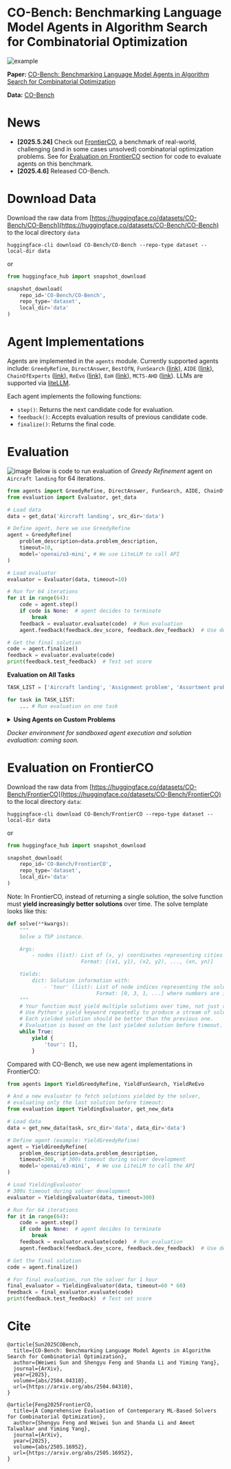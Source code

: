 # CO-Bench: Benchmarking Language Model Agents in Algorithm Search for Combinatorial Optimization


![example](https://github.com/user-attachments/assets/faf29c44-4904-4d74-9a15-37a038b14e77)

**Paper:** [CO-Bench: Benchmarking Language Model Agents in Algorithm Search for Combinatorial Optimization](https://arxiv.org/abs/2504.04310)

**Data:** [CO-Bench](https://huggingface.co/datasets/CO-Bench/CO-Bench)

# News

- **[2025.5.24]** Check out [FrontierCO](https://arxiv.org/abs/2505.16952), a benchmark of real-world, challenging (and in some cases unsolved) combinatorial optimization problems. See for [Evaluation on FrontierCO](#evaluation-on-frontierco) section for code to evaluate agents on this benchmark.
- **[2025.4.6]** Released CO-Bench.

# Download Data
Download the raw data from [https://huggingface.co/datasets/CO-Bench/CO-Bench](https://huggingface.co/datasets/CO-Bench/CO-Bench) to the local directory `data`

```
huggingface-cli download CO-Bench/CO-Bench --repo-type dataset --local-dir data
```
or

```python
from huggingface_hub import snapshot_download

snapshot_download(
    repo_id='CO-Bench/CO-Bench',
    repo_type='dataset',
    local_dir='data'
)
```

# Agent Implementations

Agents are implemented in the `agents` module. Currently supported agents include: `GreedyRefine`, `DirectAnswer`, `BestOfN`, `FunSearch` ([link](https://github.com/google-deepmind/funsearch)), `AIDE` ([link](https://github.com/WecoAI/aideml)), `ChainOfExperts` ([link](https://github.com/xzymustbexzy/Chain-of-Experts)), `ReEvo` ([link](https://github.com/ai4co/reevo)), `EoH` ([link](https://github.com/FeiLiu36/EoH)), `MCTS-AHD` ([link](https://github.com/zz1358m/MCTS-AHD-master)). 
LLMs are supported via [liteLLM](https://github.com/BerriAI/litellm).

Each agent implements the following functions:
- `step()`: Returns the next candidate code for evaluation.
- `feedback()`: Accepts evaluation results of previous candidate code.
- `finalize()`: Returns the final code.

# Evaluation
![image](https://github.com/user-attachments/assets/b1206bfb-711e-4f4b-ab11-c096df4286cd)
Below is code to run evaluation of *Greedy Refinement* agent on `Aircraft landing` for 64 iterations.
```python
from agents import GreedyRefine, DirectAnswer, FunSearch, AIDE, ChainOfExperts, ReEvo, BestOfN
from evaluation import Evaluator, get_data

# Load data
data = get_data('Aircraft landing', src_dir='data')

# Define agent, here we use GreedyRefine
agent = GreedyRefine(
    problem_description=data.problem_description,
    timeout=10,
    model='openai/o3-mini', # We use LiteLLM to call API
)

# Load evaluator
evaluator = Evaluator(data, timeout=10)

# Run for 64 iterations
for it in range(64):
    code = agent.step()
    if code is None:  # agent decides to terminate
        break
    feedback = evaluator.evaluate(code)  # Run evaluation
    agent.feedback(feedback.dev_score, feedback.dev_feedback)  # Use dev set score as feedback

# Get the final solution
code = agent.finalize()
feedback = evaluator.evaluate(code)
print(feedback.test_feedback)  # Test set score
```


**Evaluation on All Tasks**

```python
TASK_LIST = ['Aircraft landing', 'Assignment problem', 'Assortment problem', 'Bin packing - one-dimensional', 'Capacitated warehouse location', 'Common due date scheduling', 'Constrained guillotine cutting', 'Constrained non-guillotine cutting', 'Container loading', 'Container loading with weight restrictions', 'Corporate structuring', 'Crew scheduling', 'Equitable partitioning problem', 'Euclidean Steiner problem', 'Flow shop scheduling', 'Generalised assignment problem', 'Graph colouring', 'Hybrid Reentrant Shop Scheduling', 'Job shop scheduling', 'Maximal independent set', 'Multi-Demand Multidimensional Knapsack problem', 'Multidimensional knapsack problem', 'Open shop scheduling', 'Packing unequal circles', 'Packing unequal circles area', 'Packing unequal rectangles and squares', 'Packing unequal rectangles and squares area', 'Resource constrained shortest path', 'Set covering', 'Set partitioning', 'Travelling salesman problem', 'Uncapacitated warehouse location', 'Unconstrained guillotine cutting', 'Vehicle routing: period routing', 'p-median - capacitated', 'p-median - uncapacitated']

for task in TASK_LIST:
    ... # Run evaluation on one task
```

<details>
<summary><strong>Using Agents on Custom Problems</strong></summary>

Step 1: Include a concise description and a solve template. For example:

```python
problem_description = '''The Traveling Salesman Problem (TSP) is a classic combinatorial optimization problem where, given a set of cities with known pairwise distances, the objective is to find the shortest possible tour that visits each city exactly once and returns to the starting city. More formally, given a complete graph G = (V, E) with vertices V representing cities and edges E with weights representing distances, we seek to find a Hamiltonian cycle (a closed path visiting each vertex exactly once) of minimum total weight.

Implement in Solve Function

def solve(**kwargs):
    """
    Solve a TSP instance.

    Args:
        - nodes (list): List of (x, y) coordinates representing cities in the TSP problem
                      Format: [(x1, y1), (x2, y2), ..., (xn, yn)]

    Returns:
        dict: Solution information with:
            - 'tour' (list): List of node indices representing the solution path
                           Format: [0, 3, 1, ...] where numbers are indices into the nodes list
    """

    return {
        'tour': [],
    }
'''
```
Step 2: Define the agent
```python
from agents import GreedyRefine
agent = GreedyRefine(
    problem_description=problem_description,
    timeout=10,
    model='openai/o3-mini')
```
Step 3: Define the `evaluate` function and run the loop. Use the evaluate function to get results on the data, and iteratively improve the solution based on feedback:
```python
evaluate = ...  # Define evaluate() to return score (float) and feedback (str)
# Run for 64 iterations
for it in range(64):
    code = agent.step()
    dev_score, dev_feedback = evaluate(code) # Define evaluate() to return score (float) and feedback (str)
    agent.feedback(dev_score, dev_feedback) 

# Get the final soltuion
code = agent.finalize()
print(code)
```
</details>

*Docker environment for sandboxed agent execution and solution evaluation: coming soon.*

# Evaluation on FrontierCO

Download the raw data from [https://huggingface.co/datasets/CO-Bench/FrontierCO](https://huggingface.co/datasets/CO-Bench/FrontierCO) to the local directory `data`:

```
huggingface-cli download CO-Bench/FrontierCO --repo-type dataset --local-dir data
```
or

```python
from huggingface_hub import snapshot_download

snapshot_download(
    repo_id='CO-Bench/FrontierCO',
    repo_type='dataset',
    local_dir='data'
)
```

Note: In FrontierCO, instead of returning a single solution, the solve function must **yield increasingly better solutions** over time. The solve template looks like this:

```python
def solve(**kwargs):
    """
    Solve a TSP instance.

    Args:
        - nodes (list): List of (x, y) coordinates representing cities in the TSP problem.
                        Format: [(x1, y1), (x2, y2), ..., (xn, yn)]

    Yields:
        dict: Solution information with:
            - 'tour' (list): List of node indices representing the solution path.
                             Format: [0, 3, 1, ...] where numbers are indices into the nodes list.
    """
    # Your function must yield multiple solutions over time, not just return one.
    # Use Python's yield keyword repeatedly to produce a stream of solutions.
    # Each yielded solution should be better than the previous one.
    # Evaluation is based on the last yielded solution before timeout.
    while True:
        yield {
            'tour': [],
        }
```

Compared with CO-Bench, we use new agent implementations in FrontierCO:

```python
from agents import YieldGreedyRefine, YieldFunSearch, YieldReEvo

# And a new evaluator to fetch solutions yielded by the solver,
# evaluating only the last solution before timeout:
from evaluation import YieldingEvaluator, get_new_data

# Load data
data = get_new_data(task, src_dir='data', data_dir='data')

# Define agent (example: YieldGreedyRefine)
agent = YieldGreedyRefine(
    problem_description=data.problem_description,
    timeout=300,  # 300s timeout during solver development
    model='openai/o3-mini',  # We use LiteLLM to call the API
)

# Load YieldingEvaluator
# 300s timeout during solver development
evaluator = YieldingEvaluator(data, timeout=300)

# Run for 64 iterations
for it in range(64):
    code = agent.step()
    if code is None:  # agent decides to terminate
        break
    feedback = evaluator.evaluate(code)  # Run evaluation
    agent.feedback(feedback.dev_score, feedback.dev_feedback)  # Use dev set score as feedback

# Get the final solution
code = agent.finalize()

# For final evaluation, run the solver for 1 hour
final_evaluator = YieldingEvaluator(data, timeout=60 * 60)
feedback = final_evaluator.evaluate(code)
print(feedback.test_feedback)  # Test set score
```


# Cite
```
@article{Sun2025COBench,
  title={CO-Bench: Benchmarking Language Model Agents in Algorithm Search for Combinatorial Optimization},
  author={Weiwei Sun and Shengyu Feng and Shanda Li and Yiming Yang},
  journal={ArXiv},
  year={2025},
  volume={abs/2504.04310},
  url={https://arxiv.org/abs/2504.04310},
}
```

```
@article{Feng2025FrontierCO,
  title={A Comprehensive Evaluation of Contemporary ML-Based Solvers for Combinatorial Optimization},
  author={Shengyu Feng and Weiwei Sun and Shanda Li and Ameet Talwalkar and Yiming Yang},
  journal={ArXiv},
  year={2025},
  volume={abs/2505.16952},
  url={https://arxiv.org/abs/2505.16952},
}
```
